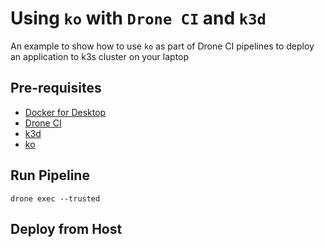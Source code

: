 # Using `ko` with `Drone CI` and `k3d`

An example to show how to use `ko` as part of Drone CI pipelines to deploy an application to k3s cluster on your laptop

## Pre-requisites

- [Docker for Desktop](https://www.docker.com/products/docker-desktop/)
- [Drone CI](https://drone.io)
- [k3d](https://k3d.io)
- [ko](https://ko.build)

## Run Pipeline

```shell
drone exec --trusted
```

## Deploy from Host

```shell
```
